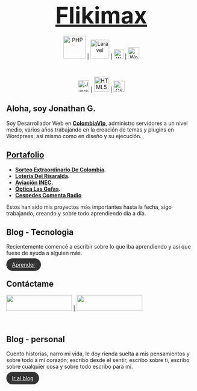 <h1 align="center"><a href="https://flikimax.com" target="_blank" style="font-size: 60px">Flikimax</a></h1>

<p align="center">
<span><img src="https://upload.wikimedia.org/wikipedia/commons/2/27/PHP-logo.svg" alt="PHP" width="60px"></span> | <span><img src="https://raw.githubusercontent.com/laravel/art/master/logo-lockup/5%20SVG/2%20CMYK/1%20Full%20Color/laravel-logolockup-cmyk-red.svg" alt="Laravel" height="50px"></span> | <span><img src="https://wordops.net/wp-content/uploads/2019/08/cropped-logo-wordops-small.png" alt="Wordops" height="25px"></span> | <span><img src="https://s.w.org/style/images/wporg-logo.svg" alt="Wordpress" height="30px"></span> 
</p>

<br>
  
<p align="center">
<span><img src="https://upload.wikimedia.org/wikipedia/commons/9/99/Unofficial_JavaScript_logo_2.svg" alt="Javascript" width="30px"></span> | <span><img src="https://upload.wikimedia.org/wikipedia/commons/6/61/HTML5_logo_and_wordmark.svg" alt="HTML5" width="40px"></span> | <span><img src="https://flikimax.com/wp-content/uploads/2021/06/css3.png" alt="CSS3" width="29px"></span>
</p>

## Aloha, soy Jonathan G.

Soy Desarrollador Web en **[ColombiaVip](https://colombiavip.com/)**, administro servidores a un nivel medio, varios años trabajando en la creación de temas y plugins en Wordpress, asi mismo como en diseño y su ejecución.

## [Portafolio](https://flikimax.com/portafolio/)

- **[Sorteo Extraordinario De Colombia](https://flikimax.com/sorteo-extraordinario-de-colombia).**
- **[Lotería Del Risaralda](https://flikimax.com/loteria-del-risaralda).**
- **[Aviación INEC](https://flikimax.com/aviacion-inec).**
- **[Óptica Las Gafas](https://flikimax.com/optica-las-gafas).**
- **[Cespedes Comenta Radio](https://flikimax.com/cespedes-comenta-radio)**

Estos han sido mis proyectos más importantes hasta la fecha, sigo trabajando, creando y sobre todo aprendiendo día a día.

## Blog - Tecnologia

Recientemente comencé a escribir sobre lo que iba aprendiendo y asi que fuese de ayuda a alguien más.

<a href="https://flikimax.com/category/blog/tecnologia/" target="_blank" style="background: #333; color: white; padding: 8px 15px; border-radius: 20px;">Aprender</a>


## Contáctame 

<p><a href="https://linkedin.com/in/flikimax" rel="nofollow"><img src="https://camo.githubusercontent.com/a493f6833f99fb3c85788d6d9305e6b7a42b838e5ee5d138fd9a8214a7e77472/68747470733a2f2f696d672e736869656c64732e696f2f62616467652f6c696e6b6564696e2d2532333030373742352e7376673f267374796c653d666f722d7468652d6261646765266c6f676f3d6c696e6b6564696e266c6f676f436f6c6f723d7768697465" height="41" width="174"></a> | <a href="https://twitter.com/flikimax" rel="nofollow"><img src="https://camo.githubusercontent.com/e1c2fd3bcd4ed13889ed78d1e814261a7cfbc79ae826198b7813850b15a8d956/68747470733a2f2f696d672e736869656c64732e696f2f62616467652f747769747465722d2532333144413146322e7376673f267374796c653d666f722d7468652d6261646765266c6f676f3d74776974746572266c6f676f436f6c6f723d7768697465" height="41" width="174" ></a>
</p>

<br>

## Blog - personal

Cuento historias, narro mi vida, le doy rienda suelta a mis pensamientos y sobre todo a mi corazón; escribo desde el sentir, escribo sobre ti, escribo sobre cualquier cosa y sobre todo escribo para mí.

<a href="https://flikimax.com/category/blog/tecnologia/" target="_blank" style="background: #333; color: white; padding: 8px 15px; border-radius: 20px;">Ir al blog</a>
